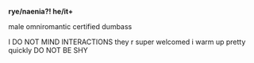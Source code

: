 **rye/naenia?! he/it+**

male omniromantic certified dumbass

I DO NOT MIND INTERACTIONS they r super welcomed i warm up pretty quickly DO NOT BE SHY
